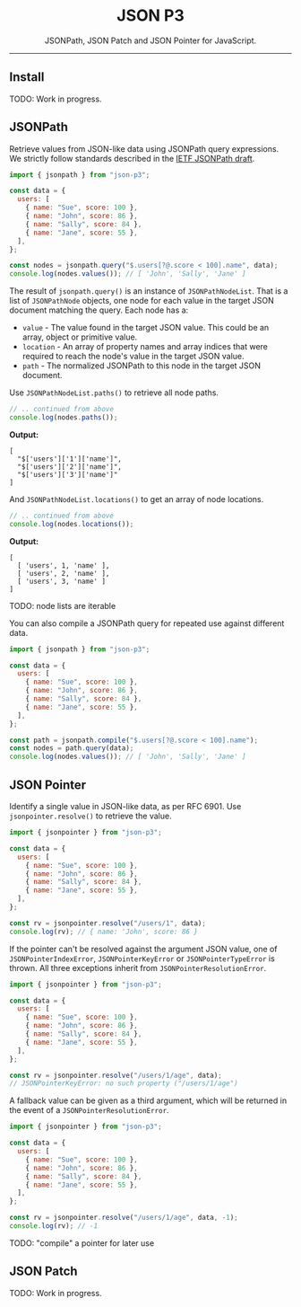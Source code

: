<h1 align="center">JSON P3</h1>

<p align="center">
JSONPath, JSON Patch and JSON Pointer for JavaScript.
</p>

---

## Install

TODO: Work in progress.

## JSONPath

Retrieve values from JSON-like data using JSONPath query expressions. We strictly follow standards described in the [IETF JSONPath draft](https://datatracker.ietf.org/doc/html/draft-ietf-jsonpath-base-20).

```javascript
import { jsonpath } from "json-p3";

const data = {
  users: [
    { name: "Sue", score: 100 },
    { name: "John", score: 86 },
    { name: "Sally", score: 84 },
    { name: "Jane", score: 55 },
  ],
};

const nodes = jsonpath.query("$.users[?@.score < 100].name", data);
console.log(nodes.values()); // [ 'John', 'Sally', 'Jane' ]
```

The result of `jsonpath.query()` is an instance of `JSONPathNodeList`. That is a list of `JSONPathNode` objects, one node for each value in the target JSON document matching the query. Each node has a:

- `value` - The value found in the target JSON value. This could be an array, object or primitive value.
- `location` - An array of property names and array indices that were required to reach the node's value in the target JSON value.
- `path` - The normalized JSONPath to this node in the target JSON document.

Use `JSONPathNodeList.paths()` to retrieve all node paths.

```javascript
// .. continued from above
console.log(nodes.paths());
```

**Output:**

```plain
[
  "$['users']['1']['name']",
  "$['users']['2']['name']",
  "$['users']['3']['name']"
]
```

And `JSONPathNodeList.locations()` to get an array of node locations.

```javascript
// .. continued from above
console.log(nodes.locations());
```

**Output:**

```plain
[
  [ 'users', 1, 'name' ],
  [ 'users', 2, 'name' ],
  [ 'users', 3, 'name' ]
]
```

TODO: node lists are iterable

You can also compile a JSONPath query for repeated use against different data.

```javascript
import { jsonpath } from "json-p3";

const data = {
  users: [
    { name: "Sue", score: 100 },
    { name: "John", score: 86 },
    { name: "Sally", score: 84 },
    { name: "Jane", score: 55 },
  ],
};

const path = jsonpath.compile("$.users[?@.score < 100].name");
const nodes = path.query(data);
console.log(nodes.values()); // [ 'John', 'Sally', 'Jane' ]
```

## JSON Pointer

Identify a single value in JSON-like data, as per RFC 6901. Use `jsonpointer.resolve()` to retrieve the value.

```javascript
import { jsonpointer } from "json-p3";

const data = {
  users: [
    { name: "Sue", score: 100 },
    { name: "John", score: 86 },
    { name: "Sally", score: 84 },
    { name: "Jane", score: 55 },
  ],
};

const rv = jsonpointer.resolve("/users/1", data);
console.log(rv); // { name: 'John', score: 86 }
```

If the pointer can't be resolved against the argument JSON value, one of `JSONPointerIndexError`, `JSONPointerKeyError` or `JSONPointerTypeError` is thrown. All three exceptions inherit from `JSONPointerResolutionError`.

```javascript
import { jsonpointer } from "json-p3";

const data = {
  users: [
    { name: "Sue", score: 100 },
    { name: "John", score: 86 },
    { name: "Sally", score: 84 },
    { name: "Jane", score: 55 },
  ],
};

const rv = jsonpointer.resolve("/users/1/age", data);
// JSONPointerKeyError: no such property ("/users/1/age")
```

A fallback value can be given as a third argument, which will be returned in the event of a `JSONPointerResolutionError`.

```javascript
import { jsonpointer } from "json-p3";

const data = {
  users: [
    { name: "Sue", score: 100 },
    { name: "John", score: 86 },
    { name: "Sally", score: 84 },
    { name: "Jane", score: 55 },
  ],
};

const rv = jsonpointer.resolve("/users/1/age", data, -1);
console.log(rv); // -1
```

TODO: "compile" a pointer for later use

## JSON Patch

TODO: Work in progress.
